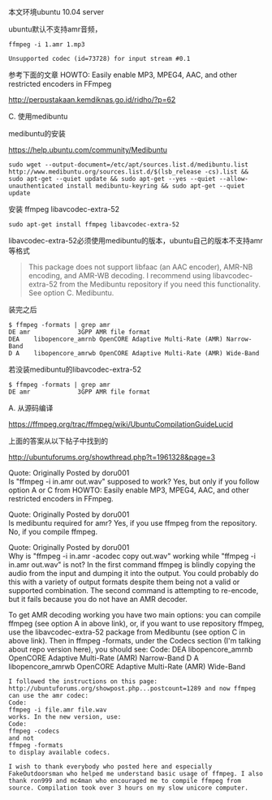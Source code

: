 本文环境ubuntu 10.04 server

ubuntu默认不支持amr音频，

	ffmpeg -i 1.amr 1.mp3

	Unsupported codec (id=73728) for input stream #0.1

参考下面的文章
HOWTO: Easily enable MP3, MPEG4, AAC, and other restricted encoders in FFmpeg

http://perpustakaan.kemdiknas.go.id/ridho/?p=62

C. 使用medibuntu

medibuntu的安装

https://help.ubuntu.com/community/Medibuntu

	sudo wget --output-document=/etc/apt/sources.list.d/medibuntu.list http://www.medibuntu.org/sources.list.d/$(lsb_release -cs).list && sudo apt-get --quiet update && sudo apt-get --yes --quiet --allow-unauthenticated install medibuntu-keyring && sudo apt-get --quiet update

安装 ffmpeg libavcodec-extra-52

	sudo apt-get install ffmpeg libavcodec-extra-52

libavcodec-extra-52必须使用medibuntu的版本，ubuntu自己的版本不支持amr等格式

> This package does not support libfaac (an AAC encoder), AMR-NB encoding, and AMR-WB decoding. I recommend using libavcodec-extra-52 from the Medibuntu repository if you need this functionality. See option C. Medibuntu.

装完之后

	$ ffmpeg -formats | grep amr
	DE amr             3GPP AMR file format
	DEA    libopencore_amrnb OpenCORE Adaptive Multi-Rate (AMR) Narrow-Band
	D A    libopencore_amrwb OpenCORE Adaptive Multi-Rate (AMR) Wide-Band

若没装medibuntu的libavcodec-extra-52

	$ ffmpeg -formats | grep amr
	DE amr             3GPP AMR file format

A. 从源码编译

https://ffmpeg.org/trac/ffmpeg/wiki/UbuntuCompilationGuideLucid


上面的答案从以下帖子中找到的

http://ubuntuforums.org/showthread.php?t=1961328&page=3

Quote:
Originally Posted by doru001  
Is "ffmpeg -i in.amr out.wav" supposed to work?
Yes, but only if you follow option A or C from HOWTO: Easily enable MP3, MPEG4, AAC, and other restricted encoders in FFmpeg.

Quote:
Originally Posted by doru001  
Is medibuntu required for amr?
Yes, if you use ffmpeg from the repository.
No, if you compile ffmpeg.

Quote:
Originally Posted by doru001  
Why is "ffmpeg -i in.amr -acodec copy out.wav" working while "ffmpeg -i in.amr out.wav" is not?
In the first command ffmpeg is blindly copying the audio from the input and dumping it into the output. You could probably do this with a variety of output formats despite them being not a valid or supported combination. The second command is attempting to re-encode, but it fails because you do not have an AMR decoder.

To get AMR decoding working you have two main options: you can compile ffmpeg (see option A in above link), or, if you want to use repository ffmpeg, use the libavcodec-extra-52 package from Medibuntu (see option C in above link). Then in ffmpeg -formats, under the Codecs section (I'm talking about repo version here), you should see:
Code:
DEA    libopencore_amrnb OpenCORE Adaptive Multi-Rate (AMR) Narrow-Band
D A    libopencore_amrwb OpenCORE Adaptive Multi-Rate (AMR) Wide-Band

	I followed the instructions on this page: http://ubuntuforums.org/showpost.php...postcount=1289 and now ffmpeg can use the amr codec:
	Code:
	ffmpeg -i file.amr file.wav
	works. In the new version, use: 
	Code:
	ffmpeg -codecs
	and not 
	ffmpeg -formats
	to display available codecs. 

	I wish to thank everybody who posted here and especially FakeOutdoorsman who helped me understand basic usage of ffmpeg. I also thank ron999 and mc4man who encouraged me to compile ffmpeg from source. Compilation took over 3 hours on my slow unicore computer.



